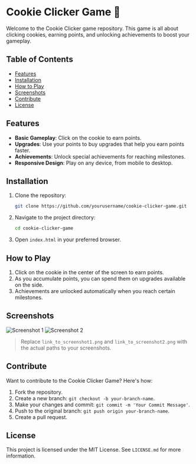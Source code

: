 # Cookie Clicker Game 🍪

Welcome to the Cookie Clicker game repository. This game is all about clicking cookies, earning points, and unlocking achievements to boost your gameplay.

## Table of Contents

- [Features](#features)
- [Installation](#installation)
- [How to Play](#how-to-play)
- [Screenshots](#screenshots)
- [Contribute](#contribute)
- [License](#license)

## Features

- **Basic Gameplay**: Click on the cookie to earn points.
- **Upgrades**: Use your points to buy upgrades that help you earn points faster.
- **Achievements**: Unlock special achievements for reaching milestones.
- **Responsive Design**: Play on any device, from mobile to desktop.

## Installation

1. Clone the repository:

   ```bash
   git clone https://github.com/yourusername/cookie-clicker-game.git
   ```

2. Navigate to the project directory:

   ```bash
   cd cookie-clicker-game
   ```

3. Open `index.html` in your preferred browser.

## How to Play

1. Click on the cookie in the center of the screen to earn points.
2. As you accumulate points, you can spend them on upgrades available on the side.
3. Achievements are unlocked automatically when you reach certain milestones.

## Screenshots

![Screenshot 1](link_to_screenshot1.png)
![Screenshot 2](link_to_screenshot2.png)

> Replace `link_to_screenshot1.png` and `link_to_screenshot2.png` with the actual paths to your screenshots.

## Contribute

Want to contribute to the Cookie Clicker Game? Here's how:

1. Fork the repository.
2. Create a new branch: `git checkout -b your-branch-name`.
3. Make your changes and commit: `git commit -m 'Your Commit Message'`.
4. Push to the original branch: `git push origin your-branch-name`.
5. Create a pull request.

## License

This project is licensed under the MIT License. See `LICENSE.md` for more information.
